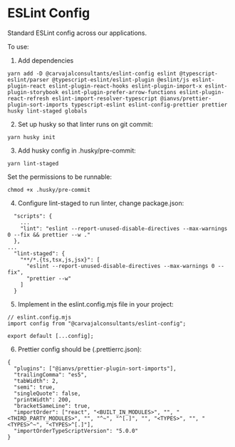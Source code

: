 # ESLint Config

Standard ESLint config across our applications.

To use:

 1. Add dependencies
```
yarn add -D @carvajalconsultants/eslint-config eslint @typescript-eslint/parser @typescript-eslint/eslint-plugin @eslint/js eslint-plugin-react eslint-plugin-react-hooks eslint-plugin-import-x eslint-plugin-storybook eslint-plugin-prefer-arrow-functions eslint-plugin-react-refresh eslint-import-resolver-typescript @ianvs/prettier-plugin-sort-imports typescript-eslint eslint-config-prettier prettier husky lint-staged globals
```

2. Set up husky so that linter runs on git commit:

```
yarn husky init
```

3. Add husky config in .husky/pre-commit:

```
yarn lint-staged
```

Set the permissions to be runnable:
```
chmod +x .husky/pre-commit
```

4. Configure lint-staged to run linter, change package.json:

```
  "scripts": {
    ...
    "lint": "eslint --report-unused-disable-directives --max-warnings 0 --fix && prettier --w ."
  },
...
  "lint-staged": {
    "**/*.{ts,tsx,js,jsx}": [
      "eslint --report-unused-disable-directives --max-warnings 0 --fix",
      "prettier --w"
    ]
  }
```

5. Implement in the eslint.config.mjs file in your project:

```
// eslint.config.mjs
import config from "@carvajalconsultants/eslint-config";

export default [...config];
```

6. Prettier config should be (.prettierrc.json):

```
{
  "plugins": ["@ianvs/prettier-plugin-sort-imports"],
  "trailingComma": "es5",
  "tabWidth": 2,
  "semi": true,
  "singleQuote": false,
  "printWidth": 200,
  "bracketSameLine": true,
  "importOrder": ["react", "<BUILT_IN_MODULES>", "", "<THIRD_PARTY_MODULES>", "", "^~", "^[.]", "", "<TYPES>", "", "<TYPES>^~", "<TYPES>^[.]"],
  "importOrderTypeScriptVersion": "5.0.0"
}
```
